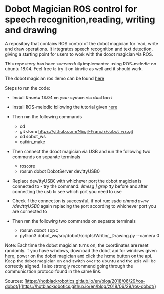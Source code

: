 # Dobot Magician ROS control for speech recognition,reading, writing and drawing
A repository that contains ROS control of the dobot magician for read, write and draw operations. It integrates speech recognition and text detection, giving a starting point for users to work with the dobot magician via ROS.

This repository has been successfully implemented using ROS-melodic on ubuntu 18.04. Feel free to try it on kinetic as well and it should work.

The dobot magician ros demo can be found [here](https://www.dobot.cc/downloadcenter/dobot-magician.html?sub_cat=72#sub-download)

Steps to run the code:
- Install Ununtu 18.04 on your system via dual boot
- Install ROS-melodic following the tutorial given [here](http://wiki.ros.org/melodic/Installation/Ubuntu)
- Then run the following commands
  -  cd 
  -  git clone https://github.com/Niegil-Francis/dobot_ws.git
  -  cd dobot_ws
  -  catkin_make
- Then connect the dobot magician via USB and run the following two commands on separate terminals
  - roscore
  - rosrun dobot DobotServer dev/ttyUSB0
- Replace dev/ttyUSB0 with whichever port the dobot magician is connected to - try the command: *dmesg | grep tty*  before and after connecting the usb to see which port you need to use
- Check if the connection is successful, if not run: *sudo chmod a+rw /dev/ttyUSB0* again replacing the port according to whichever port you are connected to

- Then run the following two commands on separate terminals 
  - rosrun dobot Topic
  - python3 dobot_ws/src/dobot/scripts/Writing_Drawing.py --camera 0

Note: Each time the dobot magician turns on, the coordinates are reset randomly. If you have windows, download the dobot api for windows given [here](https://www.dobot.cc/downloadcenter/dobot-magician.html?sub_cat=72#sub-download), power on the dobot magician and click the home button on the api. Keep the dobot magician on and switch over to ubuntu and the axis will be correctly aligned. I also strongly recommend going through the communication protocol found in the same link.

Sources: [https://hotblackrobotics.github.io/en/blog/2018/06/29/ros-dobot/](https://hotblackrobotics.github.io/en/blog/2018/06/29/ros-dobot/)
